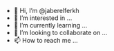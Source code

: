 - 👋 Hi, I’m @jaberelferkh
- 👀 I’m interested in ...
- 🌱 I’m currently learning ...
- 💞️ I’m looking to collaborate on ...
- 📫 How to reach me ...

<!---
jaberelferkh/jaberelferkh is a ✨ special ✨ repository because its `README.md` (this file) appears on your GitHub profile.
You can click the Preview link to take a look at your changes.
--->
